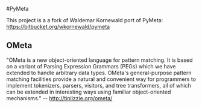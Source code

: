 #PyMeta

This project is a a fork of Waldemar Kornewald port of PyMeta:
https://bitbucket.org/wkornewald/pymeta

## OMeta

"OMeta is a new object-oriented language for pattern matching. It is based on
a variant of Parsing Expression Grammars (PEGs) which we have extended to
handle arbitrary data types. OMeta's general-purpose pattern matching
facilities provide a natural and convenient way for programmers to implement
tokenizers, parsers, visitors, and tree transformers, all of which can be
extended in interesting ways using familiar object-oriented mechanisms."
-- http://tinlizzie.org/ometa/
